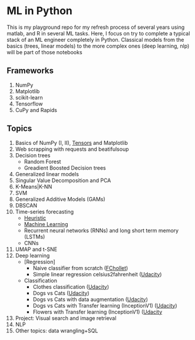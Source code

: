 # ML in Python
This is my playground repo for my refresh process of several years using matlab, and R in several ML tasks. Here, I focus on try to complete a typical stack of an ML engineer completely in Python. Classical models from the basics (trees, linear models) to the more complex ones (deep learning, nlp) will be part of those notebooks

## Frameworks
1. NumPy 
2. Matplotlib
3. scikit-learn
4. Tensorflow
5. CuPy and Rapids

## Topics
1. Basics of NumPy (I, II), [Tensors](https://github.com/maurosc3ner/ml_python_playground/blob/main/book_fchollet/dl_chollet_ch2_ch3.ipynb)  and Matplotlib
2. Web scrapping with requests and beatifulsoup
3. Decision trees
   * Random Forest
   * Greadient Boosted Decision trees
4. Generalized linear models
5. Singular Value Decomposition and PCA
6. K-Means|K-NN
7. SVM
8. Generalized Additive Models (GAMs)
10. DBSCAN
11. Time-series forecasting
    * [Heuristic](https://github.com/maurosc3ner/ml_python_playground/blob/main/courses/udacity_intro_to_tensorflow_for_deep_learning/time_series_I.ipynb)
    * [Machine Learning](https://github.com/maurosc3ner/ml_python_playground/blob/main/courses/udacity_intro_to_tensorflow_for_deep_learning/time_series_I.ipynb)
    * Recurrent neural networks (RNNs) and long short term memory (LSTMs)
    * CNNs
12. UMAP and t-SNE
13. Deep learning
    * [Regression]
      * Naive classifier from scratch ([FChollet](https://github.com/maurosc3ner/ml_python_playground/blob/main/book_fchollet/dl_chollet_ch2_ch3.ipynb))
      * Simple linear regression celsius2fahrenheit ([Udacity](https://github.com/maurosc3ner/ml_python_playground/blob/main/courses/udacity_intro_to_tensorflow_for_deep_learning/regression_celsius_to_fahrenheit.ipynb))
    * Classification
      * Clothes classification ([Udacity](https://github.com/maurosc3ner/ml_python_playground/blob/main/courses/udacity_intro_to_tensorflow_for_deep_learning/classifying_images_of_clothing.ipynb))
      * Dogs vs Cats ([Udacity](https://github.com/maurosc3ner/ml_python_playground/blob/main/courses/udacity_intro_to_tensorflow_for_deep_learning/cnn_1_dogs_vs_cats.ipynb))
      *  Dogs vs Cats with data augmentation ([Udacity](https://github.com/maurosc3ner/ml_python_playground/blob/main/courses/udacity_intro_to_tensorflow_for_deep_learning/cnn_2_flowers_with_data_augmentation.ipynb))
      * Dogs vs Cats with Transfer learning (InceptionV1) ([Udacity](https://github.com/maurosc3ner/ml_python_playground/blob/main/courses/udacity_intro_to_tensorflow_for_deep_learning/cnn_1_dogs_vs_cats.ipynb))
      * Flowers with Transfer learning (InceptionV1) ([Udacity](https://github.com/maurosc3ner/ml_python_playground/blob/main/courses/udacity_intro_to_tensorflow_for_deep_learning/cnn_2_flowers_with_data_augmentation.ipynb)
14. Project: Visual search and image retrieval
15. NLP
16. Other topics: data wrangling+SQL
